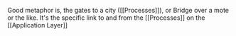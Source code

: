 Good metaphor is, the gates to a city ([[Processes]]), or Bridge over a mote or the like. It's the specific link to and from the [[Processes]] on the [[Application Layer]] 
